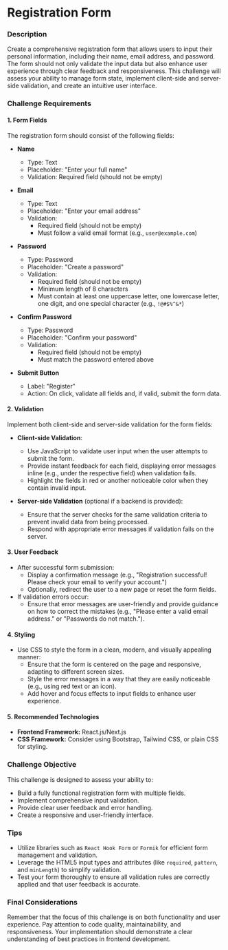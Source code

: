 # Registration Form

### Description

Create a comprehensive registration form that allows users to input their personal information, including their name, email address, and password. The form should not only validate the input data but also enhance user experience through clear feedback and responsiveness. This challenge will assess your ability to manage form state, implement client-side and server-side validation, and create an intuitive user interface.

### Challenge Requirements

#### 1. Form Fields

The registration form should consist of the following fields:

- **Name**
  - Type: Text
  - Placeholder: "Enter your full name"
  - Validation: Required field (should not be empty)
- **Email**
  - Type: Text
  - Placeholder: "Enter your email address"
  - Validation:
    - Required field (should not be empty)
    - Must follow a valid email format (e.g., `user@example.com`)
- **Password**

  - Type: Password
  - Placeholder: "Create a password"
  - Validation:
    - Required field (should not be empty)
    - Minimum length of 8 characters
    - Must contain at least one uppercase letter, one lowercase letter, one digit, and one special character (e.g., `!@#$%^&*`)

- **Confirm Password**

  - Type: Password
  - Placeholder: "Confirm your password"
  - Validation:
    - Required field (should not be empty)
    - Must match the password entered above

- **Submit Button**
  - Label: "Register"
  - Action: On click, validate all fields and, if valid, submit the form data.

#### 2. Validation

Implement both client-side and server-side validation for the form fields:

- **Client-side Validation**:

  - Use JavaScript to validate user input when the user attempts to submit the form.
  - Provide instant feedback for each field, displaying error messages inline (e.g., under the respective field) when validation fails.
  - Highlight the fields in red or another noticeable color when they contain invalid input.

- **Server-side Validation** (optional if a backend is provided):
  - Ensure that the server checks for the same validation criteria to prevent invalid data from being processed.
  - Respond with appropriate error messages if validation fails on the server.

#### 3. User Feedback

- After successful form submission:
  - Display a confirmation message (e.g., "Registration successful! Please check your email to verify your account.")
  - Optionally, redirect the user to a new page or reset the form fields.
- If validation errors occur:
  - Ensure that error messages are user-friendly and provide guidance on how to correct the mistakes (e.g., "Please enter a valid email address." or "Passwords do not match.").

#### 4. Styling

- Use CSS to style the form in a clean, modern, and visually appealing manner:
  - Ensure that the form is centered on the page and responsive, adapting to different screen sizes.
  - Style the error messages in a way that they are easily noticeable (e.g., using red text or an icon).
  - Add hover and focus effects to input fields to enhance user experience.

#### 5. Recommended Technologies

- **Frontend Framework:** React.js/Next.js
- **CSS Framework:** Consider using Bootstrap, Tailwind CSS, or plain CSS for styling.

### Challenge Objective

This challenge is designed to assess your ability to:

- Build a fully functional registration form with multiple fields.
- Implement comprehensive input validation.
- Provide clear user feedback and error handling.
- Create a responsive and user-friendly interface.

### Tips

- Utilize libraries such as `React Hook Form` or `Formik` for efficient form management and validation.
- Leverage the HTML5 input types and attributes (like `required`, `pattern`, and `minLength`) to simplify validation.
- Test your form thoroughly to ensure all validation rules are correctly applied and that user feedback is accurate.

### Final Considerations

Remember that the focus of this challenge is on both functionality and user experience. Pay attention to code quality, maintainability, and responsiveness. Your implementation should demonstrate a clear understanding of best practices in frontend development.

